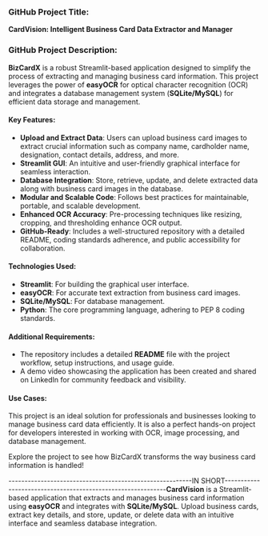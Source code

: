 ### GitHub Project Title:
**CardVision: Intelligent Business Card Data Extractor and Manager**

### GitHub Project Description:
**BizCardX** is a robust Streamlit-based application designed to simplify the process of extracting and managing business card information. This project leverages the power of **easyOCR** for optical character recognition (OCR) and integrates a database management system (**SQLite/MySQL**) for efficient data storage and management. 

#### Key Features:
- **Upload and Extract Data**: Users can upload business card images to extract crucial information such as company name, cardholder name, designation, contact details, address, and more.
- **Streamlit GUI**: An intuitive and user-friendly graphical interface for seamless interaction.
- **Database Integration**: Store, retrieve, update, and delete extracted data along with business card images in the database.
- **Modular and Scalable Code**: Follows best practices for maintainable, portable, and scalable development.
- **Enhanced OCR Accuracy**: Pre-processing techniques like resizing, cropping, and thresholding enhance OCR output.
- **GitHub-Ready**: Includes a well-structured repository with a detailed README, coding standards adherence, and public accessibility for collaboration.

#### Technologies Used:
- **Streamlit**: For building the graphical user interface.
- **easyOCR**: For accurate text extraction from business card images.
- **SQLite/MySQL**: For database management.
- **Python**: The core programming language, adhering to PEP 8 coding standards.

#### Additional Requirements:
- The repository includes a detailed **README** file with the project workflow, setup instructions, and usage guide.
- A demo video showcasing the application has been created and shared on LinkedIn for community feedback and visibility.

#### Use Cases:
This project is an ideal solution for professionals and businesses looking to manage business card data efficiently. It is also a perfect hands-on project for developers interested in working with OCR, image processing, and database management. 

Explore the project to see how BizCardX transforms the way business card information is handled!

---------------------------------------------------------IN SHORT------------------------------------------------------------**CardVision** is a Streamlit-based application that extracts and manages business card information using **easyOCR** and integrates with **SQLite/MySQL**. Upload business cards, extract key details, and store, update, or delete data with an intuitive interface and seamless database integration.
